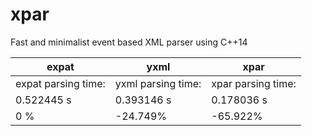 # xpar
Fast and minimalist event based XML parser using C++14


| expat                | yxml                 | xpar                 |
|----------------------|----------------------|----------------------|
| expat parsing time:  | yxml parsing time:   | xpar parsing time:   |
| 0.522445 s           | 0.393146 s           | 0.178036 s           |
| 0 %                  | -24.749%             | -65.922%             |
